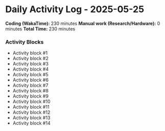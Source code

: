 # Daily Activity Log - 2025-05-25

**Coding (WakaTime):** 230 minutes
**Manual work (Research/Hardware):** 0 minutes
**Total Time:** 230 minutes

### Activity Blocks
- Activity block #1
- Activity block #2
- Activity block #3
- Activity block #4
- Activity block #5
- Activity block #6
- Activity block #7
- Activity block #8
- Activity block #9
- Activity block #10
- Activity block #11
- Activity block #12
- Activity block #13
- Activity block #14
